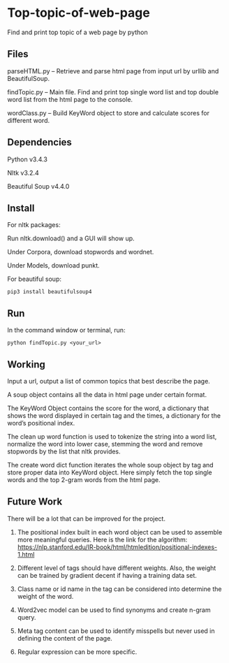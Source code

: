 # Top-topic-of-web-page
Find and print top topic of a web page by python

## Files

parseHTML.py – Retrieve and parse html page from input url by urllib and BeautifulSoup.

findTopic.py – Main file. Find and print top single word list and top double word list from the html page to the console.

wordClass.py – Build KeyWord object to store and calculate scores for different word.

## Dependencies

Python v3.4.3

Nltk v3.2.4

Beautiful Soup v4.4.0

## Install

For nltk packages:

Run nltk.download() and a GUI will show up.

Under Corpora, download stopwords and wordnet.

Under Models, download punkt.

For beautiful soup:
```
pip3 install beautifulsoup4 
```

## Run
In the command window or terminal, run:
```
python findTopic.py <your_url>
```

## Working

Input a url, output a list of common topics that best describe the page.

A soup object contains all the data in html page under certain format.

The KeyWord Object contains the score for the word, a dictionary that shows the word displayed in certain tag and the times, a dictionary for the word’s positional index.

The clean up word function is used to tokenize the string into a word list, normalize the word into lower case, stemming the word and remove stopwords by the list that nltk provides.


The create word dict function iterates the whole soup object by tag and store proper data into KeyWord object. Here simply fetch the top single words and the top 2-gram words from the html page.


## Future Work

There will be a lot that can be improved for the project. 

1. The positional index built in each word object can be used to assemble more meaningful queries. Here is the link for the algorithm: https://nlp.stanford.edu/IR-book/html/htmledition/positional-indexes-1.html

2. Different level of tags should have different weights. Also, the weight can be trained by gradient decent if having a training data set.

3. Class name or id name in the tag can be considered into determine the weight of the word.

4. Word2vec model can be used to find synonyms and create n-gram query. 

5. Meta tag content can be used to identify misspells but never used in defining the content of the page.

6. Regular expression can be more specific.

